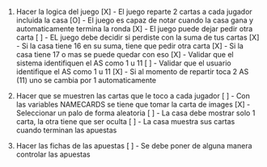 1. Hacer la logica del juego
    [X] - El juego reparte 2 cartas a cada jugador incluida la casa
    [O] - El juego es capaz de notar cuando la casa gana y automaticamente termina la ronda
    [X] - El juego puede dejar pedir otra carta 
    [ ] - EL juego debe decidir si perdiste con la suma de tus cartas
    [X] - Si la casa tiene 16 en su suma, tiene que pedir otra carta
        [X] -  Si la casa tiene 17 o mas se puede quedar con eso
    [X] - Validar que el sistema identifiquen el AS como 1 u 11
        [ ] - Validar que el usuario identifique el AS como 1 u 11
        [X] - Si al momento de repartir toca 2 AS (11) uno se cambia por 1 automaticamente
    
2. Hacer que se muestren las cartas que le toco a cada jugador
    [ ] - Con las variables NAMECARDS se tiene que tomar la carta de images
        [X] - Seleccionar un palo de forma aleatoria
    [ ] - La casa debe mostrar solo 1 carta, la otra tiene que ser oculta
        [ ] - La casa muestra sus cartas cuando terminan las apuestas

3. Hacer las fichas de las apuestas
    [ ] - Se debe poner de alguna manera controlar las apuestas